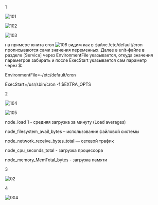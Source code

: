 1

![101](https://user-images.githubusercontent.com/105611781/199496935-1339bb42-ea7b-46c9-9cee-4fd70d8637e1.PNG)

![102](https://user-images.githubusercontent.com/105611781/199496971-b2baa443-93a1-421a-a169-811c04193c32.PNG)

![103](https://user-images.githubusercontent.com/105611781/199497009-b1108884-4f6a-42bb-9eaf-7a8f460f690e.PNG)

на примере юнита cron
![106](https://user-images.githubusercontent.com/105611781/200078614-3edf1090-5502-495e-bc3d-09330d775687.PNG)
видим как
в файле /etc/default/cron прописываются сами значения переменных. Далее в unit-файле в разделе [Service] через EnvironmentFile указывается, откуда значения параметров забирать и после ExecStart указывается сам параметр через $:

EnvironmentFile=-/etc/default/cron

ExecStart=/usr/sbin/cron -f $EXTRA_OPTS

2

![104](https://user-images.githubusercontent.com/105611781/199497039-226e1d93-705a-43c1-b024-c0d9c24d6212.PNG)

![105](https://user-images.githubusercontent.com/105611781/199497085-c258b97e-de4a-4afd-9837-d1b28586a7ce.PNG)

node_load 1 - средняя загрузка за минуту (Load averages)

node_filesystem_avail_bytes – использование файловой системы

node_network_receive_bytes_total — сетевой трафик

node_cpu_seconds_total - загрузка процессора

node_memory_MemTotal_bytes - загрузка памяти

3

![02](https://user-images.githubusercontent.com/105611781/199497428-9112eec1-a3f9-4567-8af2-9154a17d04f0.PNG)

4

![004](https://user-images.githubusercontent.com/105611781/200083686-7921644f-18bc-4c51-be5c-d321d89ac850.PNG)


